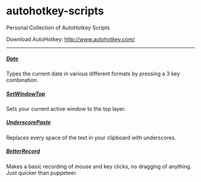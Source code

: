 # autohotkey-scripts
Personal Collection of AutoHotkey Scripts 

Download AutoHotkey: http://www.autohotkey.com/
<hr>

##### [Date](Date)
Types the current date in various different formats by pressing a 3 key combination.

##### [SetWindowTop](SetWindowTop)
Sets your current active window to the top layer.

##### [UnderscorePaste](UnderscorePaste)
Replaces every space of the text in your clipboard with underscores.

##### [BetterRecord](BetterRecord)
Makes a basic recording of mouse and key clicks, no dragging of anything. Just quicker than puppeteer.
